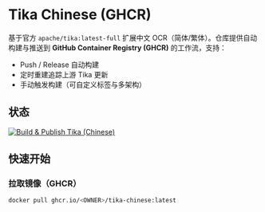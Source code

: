 # Tika Chinese (GHCR)

基于官方 `apache/tika:latest-full` 扩展中文 OCR（简体/繁体）。仓库提供自动构建与推送到 **GitHub Container Registry (GHCR)** 的工作流，支持：
- Push / Release 自动构建
- 定时重建追踪上游 Tika 更新
- 手动触发构建（可自定义标签与多架构）

## 状态
[![Build & Publish Tika (Chinese)](https://github.com/YaleCheng404/tika-chinese/actions/workflows/build-publish.yml/badge.svg)](https://github.com/YaleCheng404/tika-chinese/actions/workflows/build-publish.yml)

## 快速开始

### 拉取镜像（GHCR）
```bash
docker pull ghcr.io/<OWNER>/tika-chinese:latest
